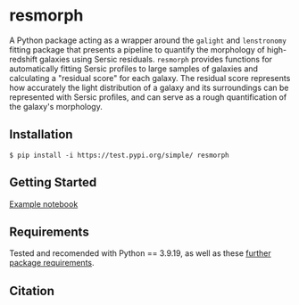 # resmorph

A Python package acting as a wrapper around the ``galight`` and ``lenstronomy`` fitting package that presents a pipeline to quantify the morphology of high-redshift galaxies using Sersic residuals. ``resmorph`` provides functions for automatically fitting Sersic profiles to large samples of galaxies and calculating a "residual score" for each galaxy. The residual score represents how accurately the light distribution of a galaxy and its surroundings can be represented with Sersic profiles, and can serve as a rough quantification of the galaxy's morphology. 

Installation
------------
    $ pip install -i https://test.pypi.org/simple/ resmorph

Getting Started
---------------
[Example notebook](https://github.com/jmarkus1111/resmorph/blob/main/example_notebook.ipynb)

Requirements
---------------
Tested and recomended with Python == 3.9.19, as well as these [further package requirements](https://github.com/jmarkus1111/resmorph/blob/main/requirements.txt).
  
Citation
--------
